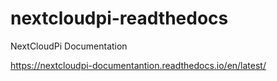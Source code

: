 # nextcloudpi-readthedocs
NextCloudPi Documentation

https://nextcloudpi-documentantion.readthedocs.io/en/latest/
